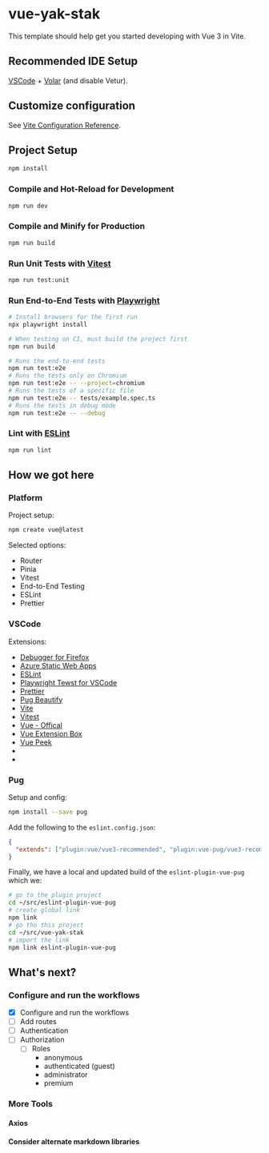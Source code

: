 # vue-yak-stak

This template should help get you started developing with Vue 3 in Vite.

## Recommended IDE Setup

[VSCode](https://code.visualstudio.com/) + [Volar](https://marketplace.visualstudio.com/items?itemName=Vue.volar) (and disable Vetur).

## Customize configuration

See [Vite Configuration Reference](https://vite.dev/config/).

## Project Setup

```sh
npm install
```

### Compile and Hot-Reload for Development

```sh
npm run dev
```

### Compile and Minify for Production

```sh
npm run build
```

### Run Unit Tests with [Vitest](https://vitest.dev/)

```sh
npm run test:unit
```

### Run End-to-End Tests with [Playwright](https://playwright.dev)

```sh
# Install browsers for the first run
npx playwright install

# When testing on CI, must build the project first
npm run build

# Runs the end-to-end tests
npm run test:e2e
# Runs the tests only on Chromium
npm run test:e2e -- --project=chromium
# Runs the tests of a specific file
npm run test:e2e -- tests/example.spec.ts
# Runs the tests in debug mode
npm run test:e2e -- --debug
```

### Lint with [ESLint](https://eslint.org/)

```sh
npm run lint
```

## How we got here

### Platform

Project setup:

```sh
npm create vue@latest
```

Selected options:

- Router
- Pinia
- Vitest
- End-to-End Testing
- ESLint
- Prettier

### VSCode

Extensions:

- [Debugger for Firefox](https://marketplace.visualstudio.com/items?itemName=firefox-devtools.vscode-firefox-debug)
- [Azure Static Web Apps](https://marketplace.visualstudio.com/items?itemName=ms-azuretools.vscode-azurestaticwebapps)
- [ESLint]()
- [Playwright Tewst for VSCode]()
- [Prettier]()
- [Pug Beautify]()
- [Vite](https://marketplace.visualstudio.com/items?itemName=antfu.vite)
- [Vitest]()
- [Vue - Offical]()
- [Vue Extension Box]()
- [Vue Peek]()
- []()
- []()

### Pug

Setup and config:

```sh
npm install --save pug
```

Add the following to the `eslint.config.json`:

```json
{
  "extends": ["plugin:vue/vue3-recommended", "plugin:vue-pug/vue3-recommended"]
}
```

Finally, we have a local and updated build of the `eslint-plugin-vue-pug` which we:

```sh
# go to the plugin project
cd ~/src/eslint-plugin-vue-pug
# create global link
npm link
# go tho this project
cd ~/src/vue-yak-stak
# import the link
npm link eslint-plugin-vue-pug
```

## What's next?

### Configure and run the workflows

- [x] Configure and run the workflows
- [ ] Add routes
- [ ] Authentication
- [ ] Authorization
  - [ ] Roles
    - anonymous
    - authenticated (guest)
    - administrator
    - premium

### More Tools

#### Axios

#### Consider alternate markdown libraries
